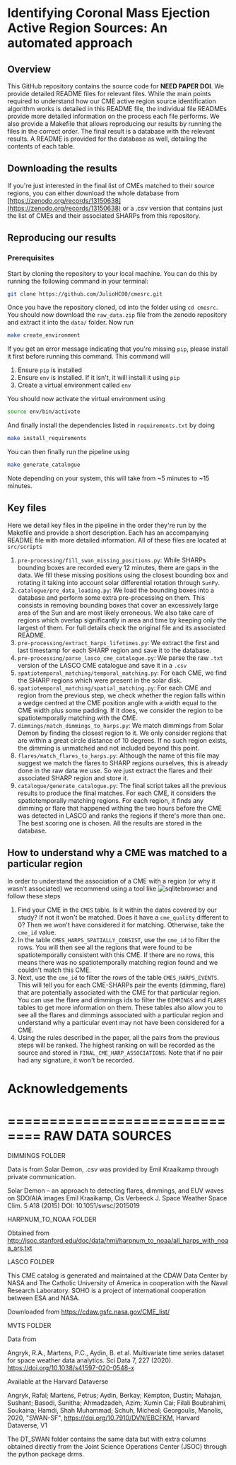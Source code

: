 # Identifying Coronal Mass Ejection Active Region Sources: An automated approach

## Overview

This GitHub repository contains the source code for **NEED PAPER DOI**. We provide detailed README files for relevant files. While the main points required to understand how our CME active region source identification algorithm works is detailed in this README file, the individual file READMEs provide more detailed information on the process each file performs. We also provide a Makefile that allows reproducing our results by running the files in the correct order. The final result is a database with the relevant results. A README is provided for the database as well, detailing the contents of each table.

## Downloading the results

If you're just interested in the final list of CMEs matched to their source regions, you can either download the whole database from [https://zenodo.org/records/13150638](https://zenodo.org/records/13150638) or a .csv version that contains just the list of CMEs and their associated SHARPs from this repository.

## Reproducing our results

### Prerequisites

Start by cloning the repository to your local machine. You can do this by running the following command in your terminal:

```bash
git clone https://github.com/JulioHC00/cmesrc.git
```

Once you have the repository cloned, cd into the folder using `cd cmesrc`. You should now download the `raw_data.zip` file from the zenodo repository and extract it into the `data/` folder. Now run

```bash
make create_environment
```

If you get an error message indicating that you're missing `pip`, please install it first before running this command. This command will

1. Ensure `pip` is installed
2. Ensure `env` is installed. If it isn't, it will install it using `pip`
3. Create a virtual environment called `env`

You should now activate the virtual environment using

```bash
source env/bin/activate
```

And finally install the dependencies listed in `requirements.txt` by doing

```bash
make install_requirements
```

You can then finally run the pipeline using

```bash
make generate_catalogue
```

Note depending on your system, this will take from ~5 minutes to ~15 minutes.

## Key files

Here we detail key files in the pipeline in the order they're run by the Makefile and provide a short description. Each has an accompanying README file with more detailed information. All of these files are located at `src/scripts`

1. `pre-processing/fill_swan_missing_positions.py`: While SHARPs bounding boxes are recorded every 12 minutes, there are gaps in the data. We fill these missing positions using the closest bounding box and rotating it taking into account solar differential rotation through `SunPy`.
2. `catalogue/pre_data_loading.py`: We load the bounding boxes into a database and perform some extra pre-processing on them. This consists in removing bounding boxes that cover an excessively large area of the Sun and are most likely erroneous. We also take care of regions which overlap significantly in area and time by keeping only the largest of them. For full details check the original file and its associated README.
3. `pre-processing/extract_harps_lifetimes.py`: We extract the first and last timestamp for each SHARP region and save it to the database.
4. `pre-processing/parse_lasco_cme_catalogue.py`: We parse the raw `.txt` version of the LASCO CME catalogue and save it in a `.csv`
5. `spatiotemporal_matching/temporal_matching.py`: For each CME, we find the SHARP regions which were present in the solar disk.
6. `spatiotemporal_matching/spatial_matching.py`: For each CME and region from the previous step, we check whether the region falls within a wedge centred at the CME position angle with a width equal to the CME width plus some padding. If it does, we consider the region to be spatiotemporally matching with the CME.
7. `dimmings/match_dimmings_to_harps.py`: We match dimmings from Solar Demon by finding the closest region to it. We only consider regions that are within a great circle distance of 10 degrees. If no such region exists, the dimming is unmatched and not included beyond this point.
8. `flares/match_flares_to_harps.py`: Although the name of this file may suggest we match the flares to SHARP regions ourselves, this is already done in the raw data we use. So we just extract the flares and their associated SHARP region and store it.
9. `catalogue/generate_catalogue.py`: The final script takes all the previous results to produce the final matches. For each CME, it considers the spatiotemporally matching regions. For each region, it finds any dimming or flare that happened withing the two hours before the CME was detected in LASCO and ranks the regions if there's more than one. The best scoring one is chosen. All the results are stored in the database.

## How to understand why a CME was matched to a particular region

In order to understand the association of a CME with a region (or why it wasn't associated) we recommend using a tool like ![sqlitebrowser](https://sqlitebrowser.org/) and follow these steps

1. Find your CME in the `CMES` table. Is it within the dates covered by our study? If not it won't be matched. Does it have a `cme_quality` different to 0? Then we won't have considered it for matching. Otherwise, take the `cme_id` value.
2. In the table `CMES_HARPS_SPATIALLY_CONSIST`, use the `cme_id` to filter the rows. You will then see all the regions that were found to be spatiotemporally consistent with this CME. If there are no rows, this means there was no spatiotemporally matching region found and we couldn't match this CME.
3. Next, use the `cme_id` to filter the rows of the table `CMES_HARPS_EVENTS`. This will tell you for each CME-SHARPs pair the events (dimming, flare) that are potentially associated with the CME for that particular region. You can use the flare and dimmings ids to filter the `DIMMINGS` and `FLARES` tables to get more information on them. These tables also allow you to see all the flares and dimmings associated with a particular region and understand why a particular event may not have been considered for a CME.
4. Using the rules described in the paper, all the pairs from the previous steps will be ranked. The highest ranking on will be recorded as the source and stored in `FINAL_CME_HARP_ASSOCIATIONS`. Note that if no pair had any signature, it won't be recorded.

# Acknowledgements

==============================
RAW DATA SOURCES
==============================

DIMMINGS FOLDER

Data is from Solar Demon, .csv was provided by Emil Kraaikamp through private communication.

Solar Demon – an approach to detecting flares, dimmings, and EUV waves on SDO/AIA images
Emil Kraaikamp, Cis Verbeeck
J. Space Weather Space Clim. 5 A18 (2015)
DOI: 10.1051/swsc/2015019

HARPNUM_TO_NOAA FOLDER

Obtained from http://jsoc.stanford.edu/doc/data/hmi/harpnum_to_noaa/all_harps_with_noaa_ars.txt

LASCO FOLDER

This CME catalog is generated and maintained at the CDAW Data Center by NASA and The Catholic University of America in cooperation with the Naval Research Laboratory. SOHO is a project of international cooperation between ESA and NASA.

Downloaded from https://cdaw.gsfc.nasa.gov/CME_list/

MVTS FOLDER

Data from

Angryk, R.A., Martens, P.C., Aydin, B. et al. Multivariate time series dataset for space weather data analytics. Sci Data 7, 227 (2020). https://doi.org/10.1038/s41597-020-0548-x

Available at the Harvard Dataverse

Angryk, Rafal; Martens, Petrus; Aydin, Berkay; Kempton, Dustin; Mahajan, Sushant; Basodi, Sunitha; Ahmadzadeh, Azim; Xumin Cai; Filali Boubrahimi, Soukaina; Hamdi, Shah Muhammad; Schuh, Micheal; Georgoulis, Manolis, 2020, "SWAN-SF", https://doi.org/10.7910/DVN/EBCFKM, Harvard Dataverse, V1

The DT_SWAN folder contains the same data but with extra columns obtained directly from the Joint Science Operations Center (JSOC) through the python package drms.
